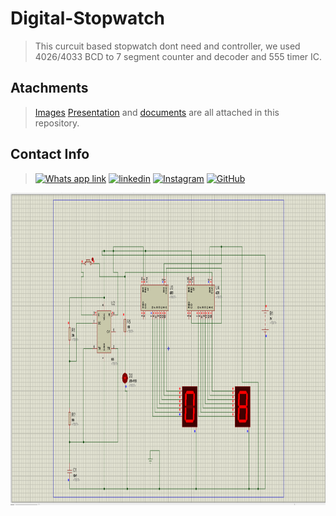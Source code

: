 # Digital-Stopwatch

>This curcuit based stopwatch dont need and controller, we used 4026/4033 BCD to 7 segment counter and decoder and 555 timer IC.
## Atachments
> [Images](https://github.com/Jayshil-Patel/Digital-Stopwatch/tree/main/Image) [Presentation](https://github.com/Jayshil-Patel/Digital-Stopwatch/blob/main/digital%20stopwatch/New%20Microsoft%20Office%20PowerPoint%20Presentation%20(1).pptx) and [documents](https://github.com/Jayshil-Patel/Digital-Stopwatch/blob/main/digital%20stopwatch/digital%20stopwatch(final).docx) are all attached in this repository.
## Contact Info
>[![Whats app link](https://img.shields.io/badge/WhatsApp-25D366?style=for-the-badge&logo=whatsapp&logoColor=white)](https://wa.me/918141487230)
>[![linkedin](https://img.shields.io/badge/LinkedIn-0077B5?style=for-the-badge&logo=linkedin&logoColor=white)](https://www.linkedin.com/in/jayshil-patel-607819171/)
>[![Instagram](https://img.shields.io/badge/Instagram-E4405F?style=for-the-badge&logo=instagram&logoColor=white)](https://instagram.com/justchillll?igshid=csicrdof9bba)
>[![GitHub](https://img.shields.io/badge/GitHub-100000?style=for-the-badge&logo=github&logoColor=white)](https://github.com/Jayshil-Patel)

<img src="https://github.com/Jayshil-Patel/Digital-Stopwatch/blob/main/Image/DIgital%20Stopwatch.png" width="1000" height="500" />
